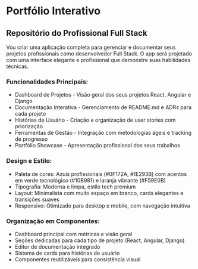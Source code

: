 # Portfólio Interativo

## Repositório do Profissional Full Stack

Vou criar uma aplicação completa para gerenciar e documentar seus projetos profissionais como desenvolvedor Full Stack. O app será projetado com uma interface elegante e profissional que demonstre suas habilidades técnicas.

### Funcionalidades Principais:
- Dashboard de Projetos - Visão geral dos seus projetos React, Angular e Django
- Documentação Interativa - Gerenciamento de README.md e ADRs para cada projeto
- Histórias de Usuário - Criação e organização de user stories com priorização
- Ferramentas de Gestão - Integração com metodologias ágeis e tracking de progresso
- Portfólio Showcase - Apresentação profissional dos seus trabalhos

### Design e Estilo:
- Paleta de cores: Azuis profissionais (#0F172A, #1E293B) com acentos em verde tecnológico (#10B981) e laranja vibrante (#F59E0B)
- Tipografia: Moderna e limpa, estilo tech premium
- Layout: Minimalista com muito espaço em branco, cards elegantes e transições suaves
- Responsivo: Otimizado para desktop e mobile, com navegação intuitiva


### Organização em Componentes:
- Dashboard principal com métricas e visão geral
- Seções dedicadas para cada tipo de projeto (React, Angular, Django)
- Editor de documentação integrado
- Sistema de cards para histórias de usuário
- Componentes reutilizáveis para consistência visual